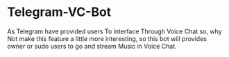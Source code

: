 # Telegram-VC-Bot
As Telegram have provided users To interface Through Voice Chat so, why Not make this feature a little more interesting, so this bot will provides owner or sudo users to go and stream Music in Voice Chat.  
